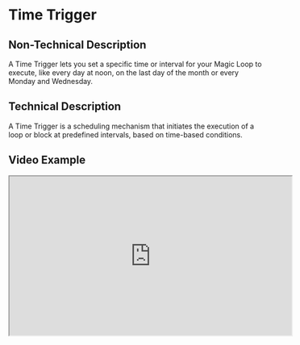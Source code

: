 # Time Trigger
  
  ## Non-Technical Description
  A Time Trigger lets you set a specific time or interval for your Magic Loop to execute, like every day at noon, on the last day of the month or every Monday and Wednesday.
  
  ## Technical Description
  A Time Trigger is a scheduling mechanism that initiates the execution of a loop or block at predefined intervals, based on time-based conditions.
  
  ## Video Example
  <iframe width="560" height="315" src="https://www.youtube.com/embed/exampleVideo1" title="Time Trigger video" allow="accelerometer; autoplay; clipboard-write; encrypted-media; gyroscope; picture-in-picture" allowfullscreen></iframe>
  